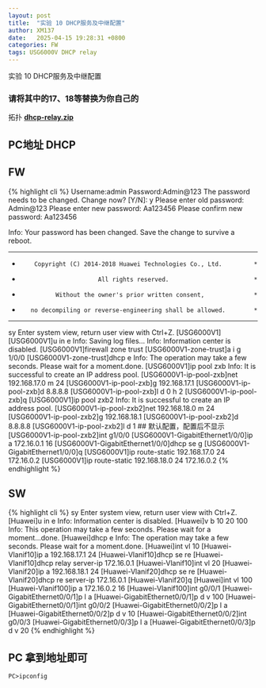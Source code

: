 ```yaml
---
layout: post
title:  "实验 10 DHCP服务及中继配置"
author: XM137
date:   2025-04-15 19:28:31 +0800
categories: FW
tags: USG6000V DHCP relay
---
```


实验 10 DHCP服务及中继配置

### 请将其中的17、18等替换为你自己的

拓扑 **[dhcp-relay.zip](/assets/ENSP/20250415/dhcp-relay.zip)**

## PC地址 DHCP

## FW
{% highlight cli %}
Username:admin
Password:Admin@123
The password needs to be changed. Change now? [Y/N]: y
Please enter old password: Admin@123
Please enter new password: Aa123456
Please confirm new password: Aa123456

 Info: Your password has been changed. Save the change to survive a reboot. 
*************************************************************************
*         Copyright (C) 2014-2018 Huawei Technologies Co., Ltd.         *
*                           All rights reserved.                        *
*               Without the owner's prior written consent,              *
*        no decompiling or reverse-engineering shall be allowed.        *
*************************************************************************


<USG6000V1>sy
Enter system view, return user view with Ctrl+Z.
[USG6000V1]
[USG6000V1]u in e
Info: Saving log files...
Info: Information center is disabled.
[USG6000V1]firewall zone trust 
[USG6000V1-zone-trust]a i g 1/0/0
[USG6000V1-zone-trust]dhcp e
Info: The operation may take a few seconds. Please wait for a moment.done.
[USG6000V1]ip pool zxb
Info: It is successful to create an IP address pool.
[USG6000V1-ip-pool-zxb]net 192.168.17.0 m 24
[USG6000V1-ip-pool-zxb]g 192.168.17.1 
[USG6000V1-ip-pool-zxb]d 8.8.8.8
[USG6000V1-ip-pool-zxb]l d 0 h 2
[USG6000V1-ip-pool-zxb]q
[USG6000V1]ip pool zxb2
Info: It is successful to create an IP address pool.
[USG6000V1-ip-pool-zxb2]net 192.168.18.0 m 24
[USG6000V1-ip-pool-zxb2]g 192.168.18.1
[USG6000V1-ip-pool-zxb2]d 8.8.8.8
[USG6000V1-ip-pool-zxb2]l d 1 ## 默认配置，配置后不显示
[USG6000V1-ip-pool-zxb2]int g1/0/0
[USG6000V1-GigabitEthernet1/0/0]ip a 172.16.0.1 16
[USG6000V1-GigabitEthernet1/0/0]dhcp se g
[USG6000V1-GigabitEthernet1/0/0]q
[USG6000V1]ip route-static 192.168.17.0 24 172.16.0.2
[USG6000V1]ip route-static 192.168.18.0 24 172.16.0.2
{% endhighlight %}


## SW
{% highlight cli %}
<Huawei>sy
Enter system view, return user view with Ctrl+Z.
[Huawei]u in e
Info: Information center is disabled.
[Huawei]v b 10 20 100
Info: This operation may take a few seconds. Please wait for a moment...done.
[Huawei]dhcp e
Info: The operation may take a few seconds. Please wait for a moment.done.
[Huawei]int vl 10
[Huawei-Vlanif10]ip a 192.168.17.1 24
[Huawei-Vlanif10]dhcp se re
[Huawei-Vlanif10]dhcp relay server-ip 172.16.0.1 
[Huawei-Vlanif10]int vl 20
[Huawei-Vlanif20]ip a 192.168.18.1 24
[Huawei-Vlanif20]dhcp se re
[Huawei-Vlanif20]dhcp re server-ip 172.16.0.1
[Huawei-Vlanif20]q
[Huawei]int vl 100
[Huawei-Vlanif100]ip a 172.16.0.2 16
[Huawei-Vlanif100]int g0/0/1
[Huawei-GigabitEthernet0/0/1]p l a
[Huawei-GigabitEthernet0/0/1]p d v 100
[Huawei-GigabitEthernet0/0/1]int g0/0/2
[Huawei-GigabitEthernet0/0/2]p l a
[Huawei-GigabitEthernet0/0/2]p d v 10
[Huawei-GigabitEthernet0/0/2]int g0/0/3
[Huawei-GigabitEthernet0/0/3]p l a
[Huawei-GigabitEthernet0/0/3]p d v 20
{% endhighlight %}

## PC 拿到地址即可
```CLI
PC>ipconfig
```